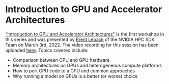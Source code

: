 # Introduction to GPU and Accelerator Architectures

[“Introduction to GPU and Accelerator Architectures"](Introduction%20to%20GPU%20and%20Accelerator%20Architectures%20-%20Brent%20Leback,%20GPU%20Training%2020220303.pdf) is the first workshop in this series and was presented by [Brent Leback](https://developer.nvidia.com/blog/author/bleback/) of the NVIDIA HPC SDK Team on March 3rd, 2022. The video recording for this session has been uploaded [here](https://youtu.be/82GiossgAIQ). Topics covered include:

* Comparison between CPU and GPU hardware
* Memory architectures on GPUs and heterogeneous compute platforms
* How to port CPU code to a GPU and common approaches
* Why running a model on GPUs is a better (or worse) choice